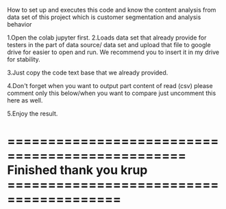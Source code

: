 
 
How to set up and executes this code and know the content analysis from data set of this project which is customer segmentation and analysis behavior

1.Open the colab jupyter first.
2.Loads data set that already provide for testers in the part of data source/ data set and upload that file to google drive for easier to open and run. We recommend you to insert it in my drive for stability.

3.Just copy the code text base that we already provided.

4.Don't forget when you want to output part content of read (csv) please comment only this below/when you want to compare just uncomment this here as well.

5.Enjoy the result.
# ================================================ Finished thank you krup ======================================== #
